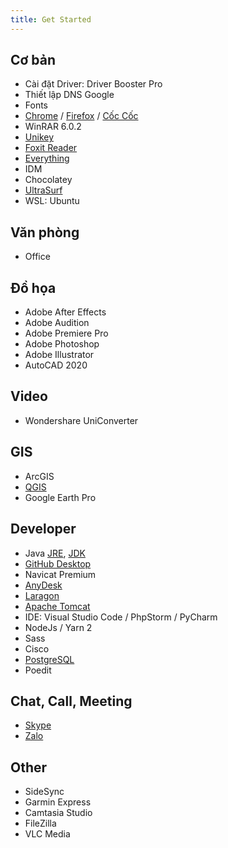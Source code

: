 ```yaml
---
title: Get Started
---
```


## Cơ bản
- Cài đặt Driver: Driver Booster Pro
- Thiết lập DNS Google
- Fonts
- [Chrome](https://www.google.com/chrome) / [Firefox](https://www.mozilla.org/en-US/firefox/download/thanks/) / [Cốc Cốc](https://coccoc.com/home/en/)
- WinRAR 6.0.2
- [Unikey](http://unikey.vn/vietnam/#nav4)
- [Foxit Reader](https://www.foxit.com/downloads/#Foxit-Reader/)
- [Everything](https://www.voidtools.com/)
- IDM
- Chocolatey
- [UltraSurf](https://download.com.vn/ultrasurf-52061)
- WSL: Ubuntu


## Văn phòng
- Office

## Đồ họa
- Adobe After Effects
- Adobe Audition
- Adobe Premiere Pro
- Adobe Photoshop
- Adobe Illustrator
- AutoCAD 2020

## Video
- Wondershare UniConverter

## GIS
- ArcGIS
- [QGIS](https://www.qgis.org/en/site/forusers/download.html)
- Google Earth Pro

## Developer
- Java [JRE](https://www.oracle.com/java/technologies/javase-jre8-downloads.html), [JDK](https://www.oracle.com/java/technologies/javase/javase-jdk8-downloads.html)
- [GitHub Desktop](https://desktop.github.com)
- Navicat Premium
- [AnyDesk](https://anydesk.com/en)
- [Laragon](https://laragon.org/download/)
- [Apache Tomcat](https://tomcat.apache.org/download-90.cgi)
- IDE: Visual Studio Code / PhpStorm / PyCharm
- NodeJs / Yarn 2
- Sass
- Cisco
- [PostgreSQL](https://www.enterprisedb.com/downloads/postgres-postgresql-downloads)
- Poedit


## Chat, Call, Meeting
- [Skype](https://www.skype.com/en/get-skype/)
- [Zalo](https://zalo.me/pc)

## Other
- SideSync
- Garmin Express
- Camtasia Studio
- FileZilla
- VLC Media


